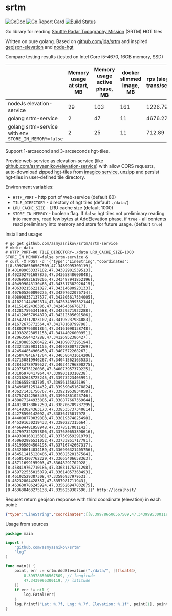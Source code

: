 # srtm

[![GoDoc](https://godoc.org/github.com/asmyasnikov/srtm?status.svg)](https://godoc.org/github.com/asmyasnikov/srtm)
[![Go Report Card](https://goreportcard.com/badge/github.com/asmyasnikov/srtm)](https://goreportcard.com/report/github.com/asmyasnikov/srtm)
[![Build Status](https://travis-ci.org/asmyasnikov/srtm.png)](https://travis-ci.org/asmyasnikov/srtm)

Go library for reading [Shuttle Radar Topography Mission](https://en.wikipedia.org/wiki/Shuttle_Radar_Topography_Mission) (SRTM) HGT files

Written on pure golang. Based on [github.com/jda/srtm](https://github.com/jda/srtm) and inspired [geojson-elevation](https://github.com/perliedman/geojson-elevation) and [node-hgt](https://github.com/perliedman/node-hgt)

Compare testing results (tested on Intel Core i5-4670, 16GB memory, SSD)

|                                                      | Memory usage at start, MB | Memory usage active phase, MB | docker slimmed image, MB | rps (siege trans/sec) |
|------------------------------------------------------|---------------------------|-------------------------------|--------------------------|-----------------------|
| nodeJs elevation-service                             | 29                        | 103                           | 161                      | 1226.79               |
| golang srtm-service                                  | 2                         | 47                            | 11                       | 4676.27               |
| golang srtm-service with env `STORE_IN_MEMORY=false` | 2                         | 25                            | 11                       | 712.89                |

Support 1-arcsecond and 3-arcseconds hgt-tiles.

Provide web-service as elevation-service (like [github.com/asmyasnikov/elevation-service](https://github.com/asmyasnikov/elevation-service)) with allow CORS requests, auto-download zipped hgt-tiles from [imagico service](http://www.imagico.de/), unzipp and persist hgt-tiles in user-defined tile directory.


Environment variables:
 - `HTTP_PORT` - http port of web-service (default 80)
 - `TILE_DIRECTORY` - directory of hgt tiles (default `./data/`)
 - `LRU_CACHE_SIZE` - LRU cache size (default 1000)
 - `STORE_IN_MEMROY` - boolean flag. If `false` hgt tiles not preliminary reading into memory, read few bytes at AddElevation phase. if `true` - all contents read preliminary into memory and store for future usage. (default `true`)

Install and usage:
```
# go get github.com/asmyasnikov/srtm/srtm-service
# mkdir data
# HTTP_PORT=80 TILE_DIRECTORY=./data LRU_CACHE_SIZE=1000 STORE_IN_MEMORY=false srtm-service &
# curl -X POST -d '{"type":"LineString","coordinates":[[8.399786506567509,47.3439995300119],[8.401089653337102,47.34382901539513],[8.402392791687875,47.34365848600848],[8.403695921619205,47.343487941852196],[8.404999043130463,47.343317382926415],[8.406302156221027,47.34314680923133],[8.407605260890275,47.34297622076714],[8.408908357137577,47.342805617534005],[8.410211444962314,47.342634999532144],[8.41151452436386,47.3424643667617],[8.412817595341588,47.34229371922288],[8.414120657894879,47.34212305691586],[8.415423712023102,47.34195237984083],[8.41672675772564,47.34178168799798],[8.418029795001864,47.34161098138748],[8.419332823851153,47.34144026000951],[8.42063584427288,47.34126952386427],[8.421938856266422,47.34109877295194],[8.423241859831155,47.34092800727269],[8.424544854966458,47.3407572268267],[8.425847841671704,47.340586431614206],[8.427150819946267,47.34041562163533],[8.428453789789527,47.340244796890275],[8.42975675120086,47.340073957379225],[8.43105970417964,47.33990310310238],[8.432362648725245,47.33973223405991],[8.43366558483705,47.33956135025199],[8.434968512514432,47.339390451678824],[8.436271431756767,47.33921953834058],[8.437574342563435,47.33904861023746],[8.438877244933805,47.338877667369644],[8.440180138867259,47.338706709737295],[8.441483024363173,47.338535737340614],[8.44278590142092,47.33836475017978],[8.444088770039883,47.33819374825498],[8.445391630219433,47.3380227315664],[8.446694481958948,47.3378517001142],[8.447997325257806,47.337680653898616],[8.449300160115381,47.33750959291979],[8.450602986531052,47.33733851717791],[8.451905804504195,47.33716742667317],[8.453208614034189,47.336996321405756],[8.454511415120406,47.33682520137584],[8.455814207762229,47.33665406658363],[8.45711699195903,47.33648291702928],[8.458419767710186,47.33631175271298],[8.459722535015079,47.33614057363493],[8.46102529387308,47.33596937979531],[8.46232804428357,47.3357981711943],[8.463630786245924,47.335626947832075],[8.463638463275133,47.3356259387696]]}' http://localhost/ 
```
Requset return geojson response with third coordinate (elevation) in each point:
```json
{"type":"LineString","coordinates":[[8.399786506567509,47.3439995300119,630.833146255931],[8.401089653337102,47.34382901539513,631.1311413898052],[8.402392791687875,47.34365848600848,627.2093291109096],[8.403695921619205,47.343487941852196,618.6073505976871],[8.404999043130463,47.343317382926415,607.8155065555864],[8.406302156221027,47.34314680923133,592.85297273949],[8.407605260890275,47.34297622076714,586.8342281017506],[8.408908357137577,47.342805617534005,584.8388532151023],[8.410211444962314,47.342634999532144,584.5515300526016],[8.41151452436386,47.3424643667617,588.9304513141012],[8.412817595341588,47.34229371922288,591.2375981452501],[8.414120657894879,47.34212305691586,591.4417363870025],[8.415423712023102,47.34195237984083,574.745089862652],[8.41672675772564,47.34178168799798,561.1824938129538],[8.418029795001864,47.34161098138748,589.7004457467012],[8.419332823851153,47.34144026000951,609.2399016173551],[8.42063584427288,47.34126952386427,612.9586671574217],[8.421938856266422,47.34109877295194,602.9499045025316],[8.423241859831155,47.34092800727269,595.8188245240952],[8.424544854966458,47.3407572268267,602.316197596573],[8.425847841671704,47.340586431614206,607.6214264931714],[8.427150819946267,47.34041562163533,591.2713476941213],[8.428453789789527,47.340244796890275,585.459610043686],[8.42975675120086,47.340073957379225,582.7094835022643],[8.43105970417964,47.33990310310238,572.850030606854],[8.432362648725245,47.33973223405991,559.7566129760144],[8.43366558483705,47.33956135025199,548.9537315824814],[8.434968512514432,47.339390451678824,541.1714336414659],[8.436271431756767,47.33921953834058,536.5196463999931],[8.437574342563435,47.33904861023746,533.2833354300903],[8.438877244933805,47.338877667369644,536.2780068125097],[8.440180138867259,47.338706709737295,544.0218545442497],[8.441483024363173,47.338535737340614,553.0026456995458],[8.44278590142092,47.33836475017978,562.563505115433],[8.444088770039883,47.33819374825498,573.8908859235255],[8.445391630219433,47.3380227315664,587.1385537056937],[8.446694481958948,47.3378517001142,589.8809166543787],[8.447997325257806,47.337680653898616,591.991887877906],[8.449300160115381,47.33750959291979,598.3422610065583],[8.450602986531052,47.33733851717791,618.3481418074465],[8.451905804504195,47.33716742667317,631.0063391815225],[8.453208614034189,47.336996321405756,629.063756319398],[8.454511415120406,47.33682520137584,622.2752814297355],[8.455814207762229,47.33665406658363,614.3123968654625],[8.45711699195903,47.33648291702928,582.1021102875286],[8.458419767710186,47.33631175271298,546.5127095572064],[8.459722535015079,47.33614057363493,529.5937443126201],[8.46102529387308,47.33596937979531,526.0294904980549],[8.46232804428357,47.3357981711943,525.3704991525899],[8.463630786245924,47.335626947832075,523.731458059482],[8.463638463275133,47.3356259387696,523.7249705691114]]}
``` 

Usage from sources
```go
package main

import (
	"github.com/asmyasnikov/srtm"
	"log"
)

func main() {
    point, err := srtm.AddElevation("./data/", []float64{
        8.399786506567509, // longitude
        47.3439995300119, // latitude
    })
    if err != nil {
        log.Fatal(err)
    }
    log.Printf("Lat: %.7f, Lng: %.7f, Elevation: %.1f", point[1], point[0], point[2])
}
```
